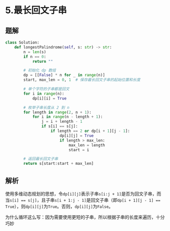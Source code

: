 # 5.最长回文子串

## 题解

```python
class Solution:
    def longestPalindrome(self, s: str) -> str:
        n = len(s)
        if n == 0:
            return ""

        # 初始化 dp 数组
        dp = [[False] * n for _ in range(n)]
        start, max_len = 0, 1  # 保存最长回文子串的起始位置和长度

        # 单个字符的子串都是回文
        for i in range(n):
            dp[i][i] = True

        # 枚举子串长度从 2 到 n
        for length in range(2, n + 1):
            for i in range(n - length + 1):
                j = i + length - 1
                if s[i] == s[j]:
                    if length == 2 or dp[i + 1][j - 1]:
                        dp[i][j] = True
                        if length > max_len:
                            max_len = length
                            start = i

        # 返回最长回文子串
        return s[start:start + max_len]
```

## 解析

使用多维动态规划的思想，令`dp[i][j]`表示子串`s[i:j + 1]`是否为回文子串，而当`s[i] == s[j]`，且子串`s[i + 1:j - 1]`是回文子串（即`dp[i + 1][j - 1] == True`），则`dp[i][j]`为`True`。否则，`dp[i][j]`为`False`。

为什么循环这么写：因为需要使用更短的子串，所以根据子串的长度来遍历，十分巧妙
